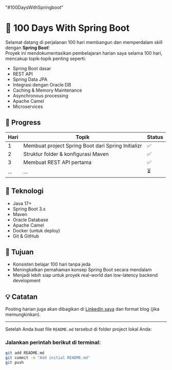 "#100DaysWithSpringboot" 
# 🚀 100 Days With Spring Boot

Selamat datang di perjalanan 100 hari membangun dan memperdalam skill dengan **Spring Boot**!  
Proyek ini mendokumentasikan pembelajaran harian saya selama 100 hari, mencakup topik-topik penting seperti:

- Spring Boot dasar
- REST API
- Spring Data JPA
- Integrasi dengan Oracle DB
- Caching & Memory Maintenance
- Asynchronous processing
- Apache Camel
- Microservices

## 📅 Progress

| Hari | Topik | Status |
|------|-------|--------|
| 1 | Membuat project Spring Boot dari Spring Initializr | ✅ |
| 2 | Struktur folder & konfigurasi Maven | ✅ |
| 3 | Membuat REST API pertama | ✅ |
| ... | ... | ⏳ |

## 🧰 Teknologi

- Java 17+
- Spring Boot 3.x
- Maven
- Oracle Database
- Apache Camel
- Docker (untuk deploy)
- Git & GitHub

## 📌 Tujuan

- Konsisten belajar 100 hari tanpa jeda
- Meningkatkan pemahaman konsep Spring Boot secara mendalam
- Menjadi lebih siap untuk proyek real-world dan low-latency backend development

## 💡 Catatan

Posting harian juga akan dibagikan di [LinkedIn saya](https://www.linkedin.com/in/idris-9577bb56) dan format blog (jika memungkinkan).

---

Setelah Anda buat file `README.md` tersebut di folder project lokal Anda:

### Jalankan perintah berikut di terminal:

```bash
git add README.md
git commit -m "Add initial README.md"
git push

